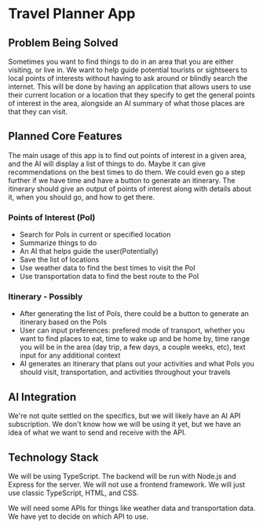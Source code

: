 # Travel Planner App
## Problem Being Solved
Sometimes you want to find things to do in an area that you are either visiting, or live in. We want to help guide potential tourists or sightseers to local points of interests without having to ask around or blindly search the internet. This will be done by having an application that allows users to use their current location or a location that they specify to get the general points of interest in the area, alongside an AI summary of what those places are that they can visit.

## Planned Core Features
The main usage of this app is to find out points of interest in a given area, and the AI will display a list of things to do. Maybe it can give recommendations on the best times to do them. We could even go a step further if we have time and have a button to generate an itinerary. The itinerary should give an output of points of interest along with details about it, when you should go, and how to get there.
### Points of Interest (PoI)
- Search for PoIs in current or specified location
- Summarize things to do
- An AI that helps guide the user(Potentially)
- Save the list of locations
- Use weather data to find the best times to visit the PoI
- Use transportation data to find the best route to the PoI
### Itinerary - Possibly
- After generating the list of PoIs, there could be a button to generate an itinerary based on the PoIs
- User can input preferences: prefered mode of transport, whether you want to find places to eat, time to wake up and be home by, time range you will be in the area (day trip, a few days, a couple weeks, etc), text input for any additional context
- AI generates an itinerary that plans out your activities and what PoIs you should visit, transportation, and activities throughout your travels

## AI Integration
We're not quite settled on the specifics, but we will likely have an AI API subscription. We don't know how we will be using it yet, but we have an idea of what we want to send and receive with the API.

## Technology Stack
We will be using TypeScript. The backend will be run with Node.js and Express for the server. We will not use a frontend framework. We will just use classic TypeScript, HTML, and CSS.

We will need some APIs for things like weather data and transportation data. We have yet to decide on which API to use.